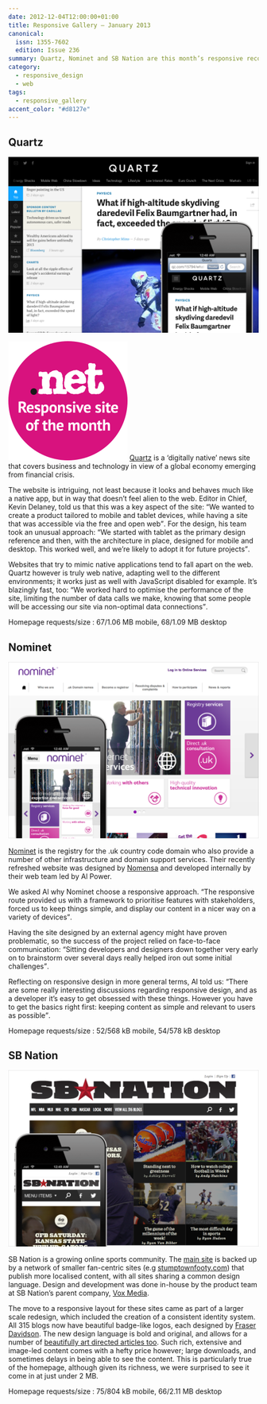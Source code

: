 ```yaml
---
date: 2012-12-04T12:00:00+01:00
title: Responsive Gallery – January 2013
canonical:
  issn: 1355-7602
  edition: Issue 236
summary: Quartz, Nominet and SB Nation are this month’s responsive recommendations.
category:
  - responsive_design
  - web
tags:
  - responsive_gallery
accent_color: "#d8127e"
---
```


## Quartz

![Quartz homepage on a mobile phone with a screenshot of the desktop layout behind.](/media/2012/339/a1/quartz.png)

![Responsive site of the month](/media/2012/143/a2/site_of_the_month.svg) [Quartz][1] is a ‘digitally native’ news site that covers business and technology in view of a global economy emerging from financial crisis.

The website is intriguing, not least because it looks and behaves much like a native app, but in way that doesn’t feel alien to the web. Editor in Chief, Kevin Delaney, told us that this was a key aspect of the site: <q>We wanted to create a product tailored to mobile and tablet devices, while having a site that was accessible via the free and open web</q>. For the design, his team took an unusual approach: <q>We started with tablet as the primary design reference and then, with the architecture in place, designed for mobile and desktop. This worked well, and we’re likely to adopt it for future projects</q>.

Websites that try to mimic native applications tend to fall apart on the web. Quartz however is truly web native, adapting well to the different environments; it works just as well with JavaScript disabled for example. It’s blazingly fast, too: <q>We worked hard to optimise the performance of the site, limiting the number of data calls we make, knowing that some people will be accessing our site via non-optimal data connections</q>.

Homepage requests/size
: 67/1.06 MB mobile, 68/1.09 MB desktop

## Nominet

![Nominet homepage on a mobile phone with a screenshot of the desktop layout behind.](/media/2012/339/a1/nominet.png)

[Nominet][2] is the registry for the .uk country code domain who also provide a number of other infrastructure and domain support services. Their recently refreshed website was designed by [Nomensa][3] and developed internally by their web team led by Al Power.

We asked Al why Nominet choose a responsive approach. <q>The responsive route provided us with a framework to prioritise features with stakeholders, forced us to keep things simple, and display our content in a nicer way on a variety of devices</q>.

Having the site designed by an external agency might have proven problematic, so the success of the project relied on face-to-face communication: <q>Sitting developers and designers down together very early on to brainstorm over several days really helped iron out some initial challenges</q>.

Reflecting on responsive design in more general terms, Al told us: <q>There are some really interesting discussions regarding responsive design, and as a developer it’s easy to get obsessed with these things. However you have to get the basics right first: keeping content as simple and relevant to users as possible</q>.

Homepage requests/size
: 52/568 kB mobile, 54/578 kB desktop

## SB Nation

![SB Nation homepage on a mobile phone with a screenshot of the desktop layout behind.](/media/2012/339/a1/sb_nation.png)

SB Nation is a growing online sports community. The [main site][4] is backed up by a network of smaller fan-centric sites (e.g [stumptownfooty.com][5]) that publish more localised content, with all sites sharing a common design language. Design and development was done in-house by the product team at SB Nation’s parent company, [Vox Media][6].

The move to a responsive layout for these sites came as part of a larger scale redesign, which included the creation of a consistent identity system. All 315 blogs now have beautiful badge-like logos, each designed by [Fraser Davidson][7]. The new design language is bold and original, and allows for a number of [beautifully art directed articles too][8]. Such rich, extensive and image-led content comes with a hefty price however; large downloads, and sometimes delays in being able to see the content. This is particularly true of the homepage, although given its richness, we were surprised to see it come in at just under 2 MB.

Homepage requests/size
: 75/804 kB mobile, 66/2.11 MB desktop

[1]: https://qz.com
[2]: https://www.nominet.org.uk
[3]: https://nomensa.com
[4]: https://sbnation.com
[5]: https://stumptownfooty.com
[6]: https://voxmedia.com
[7]: https://fraserdavidson.co.uk
[8]: https://sbnation.com/mlb/2012/9/25/3403920/jewish-baseball-players-al-rosen
